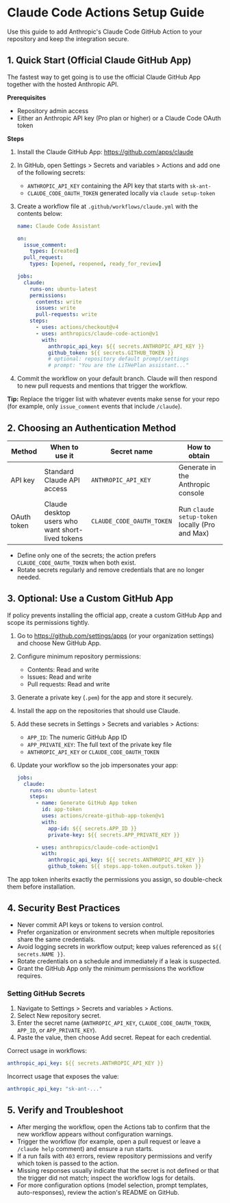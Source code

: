 # Claude Code Actions Setup Guide

Use this guide to add Anthropic's Claude Code GitHub Action to your repository and keep the integration secure.

## 1. Quick Start (Official Claude GitHub App)

The fastest way to get going is to use the official Claude GitHub App together with the hosted Anthropic API.

**Prerequisites**

- Repository admin access
- Either an Anthropic API key (Pro plan or higher) or a Claude Code OAuth token

**Steps**

1. Install the Claude GitHub App: https://github.com/apps/claude
2. In GitHub, open Settings > Secrets and variables > Actions and add one of the following secrets:
   - `ANTHROPIC_API_KEY` containing the API key that starts with `sk-ant-`
   - `CLAUDE_CODE_OAUTH_TOKEN` generated locally via `claude setup-token`
3. Create a workflow file at `.github/workflows/claude.yml` with the contents below:

   ```yaml
   name: Claude Code Assistant

   on:
     issue_comment:
       types: [created]
     pull_request:
       types: [opened, reopened, ready_for_review]

   jobs:
     claude:
       runs-on: ubuntu-latest
       permissions:
         contents: write
         issues: write
         pull-requests: write
       steps:
         - uses: actions/checkout@v4
         - uses: anthropics/claude-code-action@v1
           with:
             anthropic_api_key: ${{ secrets.ANTHROPIC_API_KEY }}
             github_token: ${{ secrets.GITHUB_TOKEN }}
             # optional: repository default prompt/settings
             # prompt: "You are the LiTHePlan assistant..."
   ```

4. Commit the workflow on your default branch. Claude will then respond to new pull requests and mentions that trigger the workflow.

**Tip:** Replace the trigger list with whatever events make sense for your repo (for example, only `issue_comment` events that include `/claude`).

## 2. Choosing an Authentication Method

| Method | When to use it | Secret name | How to obtain |
| --- | --- | --- | --- |
| API key | Standard Claude API access | `ANTHROPIC_API_KEY` | Generate in the Anthropic console |
| OAuth token | Claude desktop users who want short-lived tokens | `CLAUDE_CODE_OAUTH_TOKEN` | Run `claude setup-token` locally (Pro and Max) |

- Define only one of the secrets; the action prefers `CLAUDE_CODE_OAUTH_TOKEN` when both exist.
- Rotate secrets regularly and remove credentials that are no longer needed.

## 3. Optional: Use a Custom GitHub App

If policy prevents installing the official app, create a custom GitHub App and scope its permissions tightly.

1. Go to https://github.com/settings/apps (or your organization settings) and choose New GitHub App.
2. Configure minimum repository permissions:
   - Contents: Read and write
   - Issues: Read and write
   - Pull requests: Read and write
3. Generate a private key (`.pem`) for the app and store it securely.
4. Install the app on the repositories that should use Claude.
5. Add these secrets in Settings > Secrets and variables > Actions:
   - `APP_ID`: The numeric GitHub App ID
   - `APP_PRIVATE_KEY`: The full text of the private key file
   - `ANTHROPIC_API_KEY` or `CLAUDE_CODE_OAUTH_TOKEN`
6. Update your workflow so the job impersonates your app:

   ```yaml
   jobs:
     claude:
       runs-on: ubuntu-latest
       steps:
         - name: Generate GitHub App token
           id: app-token
           uses: actions/create-github-app-token@v1
           with:
             app-id: ${{ secrets.APP_ID }}
             private-key: ${{ secrets.APP_PRIVATE_KEY }}

         - uses: anthropics/claude-code-action@v1
           with:
             anthropic_api_key: ${{ secrets.ANTHROPIC_API_KEY }}
             github_token: ${{ steps.app-token.outputs.token }}
   ```

The app token inherits exactly the permissions you assign, so double-check them before installation.

## 4. Security Best Practices

- Never commit API keys or tokens to version control.
- Prefer organization or environment secrets when multiple repositories share the same credentials.
- Avoid logging secrets in workflow output; keep values referenced as `${{ secrets.NAME }}`.
- Rotate credentials on a schedule and immediately if a leak is suspected.
- Grant the GitHub App only the minimum permissions the workflow requires.

### Setting GitHub Secrets

1. Navigate to Settings > Secrets and variables > Actions.
2. Select New repository secret.
3. Enter the secret name (`ANTHROPIC_API_KEY`, `CLAUDE_CODE_OAUTH_TOKEN`, `APP_ID`, or `APP_PRIVATE_KEY`).
4. Paste the value, then choose Add secret. Repeat for each credential.

Correct usage in workflows:

```yaml
anthropic_api_key: ${{ secrets.ANTHROPIC_API_KEY }}
```

Incorrect usage that exposes the value:

```yaml
anthropic_api_key: "sk-ant-..."
```

## 5. Verify and Troubleshoot

- After merging the workflow, open the Actions tab to confirm that the new workflow appears without configuration warnings.
- Trigger the workflow (for example, open a pull request or leave a `/claude help` comment) and ensure a run starts.
- If a run fails with `403` errors, review repository permissions and verify which token is passed to the action.
- Missing responses usually indicate that the secret is not defined or that the trigger did not match; inspect the workflow logs for details.
- For more configuration options (model selection, prompt templates, auto-responses), review the action's README on GitHub.
